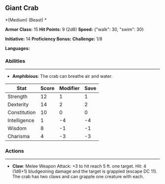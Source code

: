 ## Giant Crab
*(Medium) (Beast) *

**Armor Class:** 15
**Hit Points:** 9 (2d8)
**Speed:** {"walk": 30, "swim": 30}

**Initiative:** 14
**Proficiency Bonus:**
**Challenge:** 1/8

**Languages:** 

### Abilities
 --- 
- **Amphibious**: The crab can breathe air and water.



| Stat | Score | Modifier | Save |
| ---- | ---- | ---- | ---- |
| Strength | 12 | 1 | 1 |
| Dexterity | 14 | 2 | 2 |
| Constitution | 10 | 0 | 0 |
| Intelligence | 1 | -4 | -4 |
| Wisdom | 8 | -1 | -1 |
| Charisma | 4 | -3 | -3 |

### Actions
 --- 
- **Claw**: Melee Weapon Attack: +3 to hit  reach 5 ft.  one target. Hit: 4 (1d6+1) bludgeoning damage and the target is grappled (escape DC 11). The crab has two claws and can grapple one creature with each.

